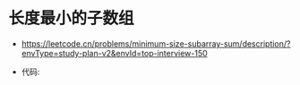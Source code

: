 # 长度最小的子数组
  - https://leetcode.cn/problems/minimum-size-subarray-sum/description/?envType=study-plan-v2&envId=top-interview-150

  - 代码: [](/src/main/java/written_test/Test5.java)
  